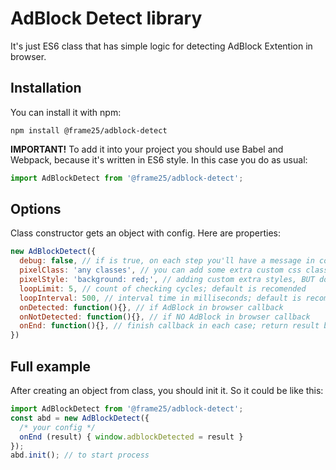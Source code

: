# AdBlock Detect library

It's just ES6 class that has simple logic for detecting AdBlock Extention in browser. 

## Installation

You can install it with npm: 

```shell
npm install @frame25/adblock-detect
```

**IMPORTANT!** To add it into your project you should use Babel and Webpack, because it's written in ES6 style.
In this case you do as usual: 
```js
import AdBlockDetect from '@frame25/adblock-detect';
```

## Options

Class constructor gets an object with config. Here are properties:

```js
new AdBlockDetect({
  debug: false, // if is true, on each step you'll have a message in console
  pixelClass: 'any classes', // you can add some extra custom css classes to pixel if need
  pixelStyle: 'background: red;', // adding custom extra styles, BUT do NOT add "pointer-events: none", "visibility: hidden" and "display: none"
  loopLimit: 5, // count of checking cycles; default is recomended
  loopInterval: 500, // interval time in milliseconds; default is recomended
  onDetected: function(){}, // if AdBlock in browser callback
  onNotDetected: function(){}, // if NO AdBlock in browser callback
  onEnd: function(){}, // finish callback in each case; return result boolean value with AdBlock detection
})
```

## Full example

After creating an object from class, you should init it. So it could be like this: 
```js
import AdBlockDetect from '@frame25/adblock-detect';
const abd = new AdBlockDetect({ 
  /* your config */ 
  onEnd (result) { window.adblockDetected = result }
});
abd.init(); // to start process
```